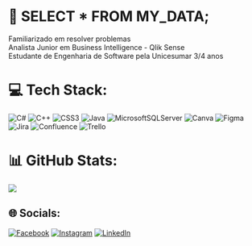 # 💫 SELECT * FROM MY_DATA;
Familiarizado em resolver problemas<br>Analista Junior em Business Intelligence - Qlik Sense<br>Estudante de Engenharia de Software pela Unicesumar 3/4 anos<br>

# 💻 Tech Stack:
![C#](https://img.shields.io/badge/c%23-%23239120.svg?style=for-the-badge&logo=c-sharp&logoColor=white) ![C++](https://img.shields.io/badge/c++-%2300599C.svg?style=for-the-badge&logo=c%2B%2B&logoColor=white) ![CSS3](https://img.shields.io/badge/css3-%231572B6.svg?style=for-the-badge&logo=css3&logoColor=white) ![Java](https://img.shields.io/badge/java-%23ED8B00.svg?style=for-the-badge&logo=java&logoColor=white)  ![MicrosoftSQLServer](https://img.shields.io/badge/Microsoft%20SQL%20Sever-CC2927?style=for-the-badge&logo=microsoft%20sql%20server&logoColor=white) ![Canva](https://img.shields.io/badge/Canva-%2300C4CC.svg?style=for-the-badge&logo=Canva&logoColor=white) 	![Figma](https://img.shields.io/badge/figma-%23F24E1E.svg?style=for-the-badge&logo=figma&logoColor=white) ![Jira](https://img.shields.io/badge/jira-%230A0FFF.svg?style=for-the-badge&logo=jira&logoColor=white) ![Confluence](https://img.shields.io/badge/confluence-%23172BF4.svg?style=for-the-badge&logo=confluence&logoColor=white) ![Trello](https://img.shields.io/badge/Trello-%23026AA7.svg?style=for-the-badge&logo=Trello&logoColor=white)

# 📊 GitHub Stats:
![](https://github-readme-stats.vercel.app/api/top-langs/?username=JoaoPolloni&theme=radical&hide_border=false&include_all_commits=false&count_private=false&layout=compact)

## 🌐 Socials:
[![Facebook](https://img.shields.io/badge/Facebook-%231877F2.svg?logo=Facebook&logoColor=white)](https://facebook.com/https://www.facebook.com/joaovitor.polloni.311) [![Instagram](https://img.shields.io/badge/Instagram-%23E4405F.svg?logo=Instagram&logoColor=white)](https://instagram.com/https://www.instagram.com/joao_vitor_polloni/) [![LinkedIn](https://img.shields.io/badge/LinkedIn-%230077B5.svg?logo=linkedin&logoColor=white)](https://linkedin.com/in/https://https://www.linkedin.com/in/jo%C3%A3o-vitor-polloni-cordeiro/) 
